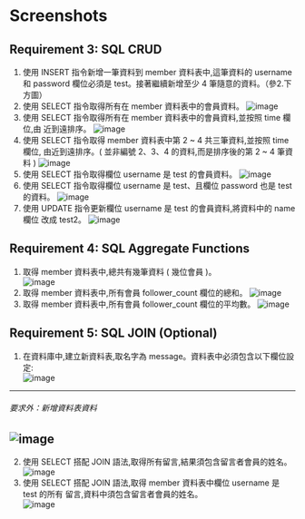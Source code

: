 # Screenshots
## Requirement 3: SQL CRUD
1. 使用 INSERT 指令新增一筆資料到 member 資料表中,這筆資料的 username 和
password 欄位必須是 test。接著繼續新增至少 4 筆隨意的資料。（參2.下方圖）
2. 使用 SELECT 指令取得所有在 member 資料表中的會員資料。
![image](https://github.com/chiachil/wehelp-assignments/blob/master/week-5/screenshots/screenshots-1.png)
3. 使用 SELECT 指令取得所有在 member 資料表中的會員資料,並按照 time 欄位,由
近到遠排序。
![image](https://github.com/chiachil/wehelp-assignments/blob/master/week-5/screenshots/screenshots-2.png)
4. 使用 SELECT 指令取得 member 資料表中第 2 ~ 4 共三筆資料,並按照 time 欄位,
由近到遠排序。( 並非編號 2、3、4 的資料,而是排序後的第 2 ~ 4 筆資料 )
![image](https://github.com/chiachil/wehelp-assignments/blob/master/week-5/screenshots/screenshots-3.png)
5. 使用 SELECT 指令取得欄位 username 是 test 的會員資料。
![image](https://github.com/chiachil/wehelp-assignments/blob/master/week-5/screenshots/screenshots-4.png)
6. 使用 SELECT 指令取得欄位 username 是 test、且欄位 password 也是 test 的資料。
![image](https://github.com/chiachil/wehelp-assignments/blob/master/week-5/screenshots/screenshots-5.png)
7. 使用 UPDATE 指令更新欄位 username 是 test 的會員資料,將資料中的 name 欄位
改成 test2。
![image](https://github.com/chiachil/wehelp-assignments/blob/master/week-5/screenshots/screenshots-6.png)

## Requirement 4: SQL Aggregate Functions
1. 取得 member 資料表中,總共有幾筆資料 ( 幾位會員 )。</br>
![image](https://github.com/chiachil/wehelp-assignments/blob/master/week-5/screenshots/screenshots-7.png)
2. 取得 member 資料表中,所有會員 follower_count 欄位的總和。
![image](https://github.com/chiachil/wehelp-assignments/blob/master/week-5/screenshots/screenshots-8.png)
3. 取得 member 資料表中,所有會員 follower_count 欄位的平均數。
![image](https://github.com/chiachil/wehelp-assignments/blob/master/week-5/screenshots/screenshots-9.png)

## Requirement 5: SQL JOIN (Optional)
1. 在資料庫中,建立新資料表,取名字為 message。資料表中必須包含以下欄位設定:</br>
![image](https://github.com/chiachil/wehelp-assignments/blob/master/week-5/screenshots/screenshots-10.png)
---
###### 要求外：新增資料表資料
![image](https://github.com/chiachil/wehelp-assignments/blob/master/week-5/screenshots/screenshots-11.png)
---
2. 使用 SELECT 搭配 JOIN 語法,取得所有留言,結果須包含留言者會員的姓名。</br>
![image](https://github.com/chiachil/wehelp-assignments/blob/master/week-5/screenshots/screenshots-12.png)
3. 使用 SELECT 搭配 JOIN 語法,取得 member 資料表中欄位 username 是 test 的所有
留言,資料中須包含留言者會員的姓名。</br>
![image](https://github.com/chiachil/wehelp-assignments/blob/master/week-5/screenshots/screenshots-13.png)